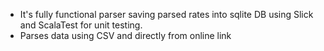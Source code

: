 - It's fully functional parser saving parsed rates into sqlite DB using Slick and ScalaTest for unit testing.
- Parses data using CSV and directly from online link
